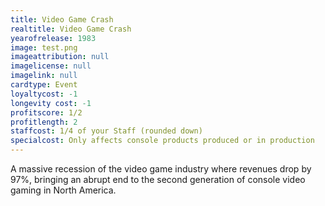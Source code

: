 ```yaml
---
title: Video Game Crash
realtitle: Video Game Crash
yearofrelease: 1983
image: test.png
imageattribution: null
imagelicense: null
imagelink: null
cardtype: Event
loyaltycost: -1
longevity cost: -1
profitscore: 1/2
profitlength: 2
staffcost: 1/4 of your Staff (rounded down)
specialcost: Only affects console products produced or in production
---
```


A massive recession of the video game industry where revenues drop by 97%, bringing an abrupt end to the second generation of console video gaming in North America.
